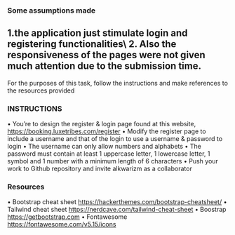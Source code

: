 ### Some assumptions made

## 1.the application just stimulate login and registering functionalities\\ 2. Also the responsiveness of the pages were not given much attention due to the submission time.

For the purposes of this task, follow the instructions and make references to the resources provided

### INSTRUCTIONS

• You’re to design the register & login page found at this website, https://booking.luxetribes.com/register
• Modify the register page to include a username and that of the login to use a username & password to login
• The username can only allow numbers and alphabets
• The password must contain at least 1 uppercase letter, 1 lowercase letter, 1 symbol and 1 number with a minimum length of 6 characters
• Push your work to Github repository and invite alkwarizm as a collaborator

### Resources

• Bootstrap cheat sheet https://hackerthemes.com/bootstrap-cheatsheet/
• Tailwind cheat sheet https://nerdcave.com/tailwind-cheat-sheet
• Boostrap https://getbootstrap.com
• Fontawesome https://fontawesome.com/v5.15/icons
